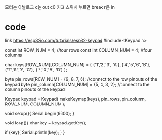 모터는 아날로그
c는 out
c0 키고 스위치 누르면 break
r은 in


# code


link
https://esp32io.com/tutorials/esp32-keypad
#include <Keypad.h>

const int ROW_NUM = 4; //four rows
const int COLUMN_NUM = 4; //four columns

char keys[ROW_NUM][COLUMN_NUM] = {
  {'1','2','3', 'A'},
  {'4','5','6', 'B'},
  {'7','8','9', 'C'},
  {'*','0','#', 'D'}
};

byte pin_rows[ROW_NUM] = {9, 8, 7, 6}; //connect to the row pinouts of the keypad
byte pin_column[COLUMN_NUM] = {5, 4, 3, 2}; //connect to the column pinouts of the keypad

Keypad keypad = Keypad( makeKeymap(keys), pin_rows, pin_column, ROW_NUM, COLUMN_NUM );

void setup(){
  Serial.begin(9600);
}

void loop(){
  char key = keypad.getKey();

  if (key){
    Serial.println(key);
  }
}
